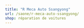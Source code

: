 ```yaml
---
title: "R Meca Auto Ssangyong"
url: /saone/r-meca-auto-ssangyong/
shop: réparation de voitures
---
```

